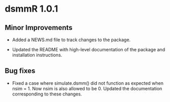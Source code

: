 # dsmmR 1.0.1

## Minor Improvements

* Added a NEWS.md file to track changes to the package.

* Updated the README with high-level documentation of the package and installation instructions. 

## Bug fixes

* Fixed a case where simulate.dsmm() did not function as expected when nsim = 1. Now nsim is also allowed to be 0. Updated the documentation corresponding to these changes.

